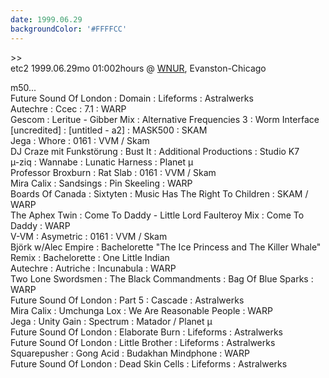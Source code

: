 ```yaml
---
date: 1999.06.29
backgroundColor: '#FFFFCC'
---
```


\>>  
etc2 1999.06.29mo 01:002hours @ [WNUR](http://www.wnur.org/), Evanston-Chicago


m50...  
Future Sound Of London : Domain : Lifeforms : Astralwerks  
Autechre : Ccec : 7.1 : WARP  
Gescom : Leritue - Gibber Mix : Alternative Frequencies 3 : Worm Interface  
\[uncredited\] : \[untitled - a2\] : MASK500 : SKAM  
Jega : Whore : 0161 : VVM / Skam  
DJ Craze mit Funkstörung : Bust It : Additional Productions : Studio K7  
µ-ziq : Wannabe : Lunatic Harness : Planet µ  
Professor Broxburn : Rat Slab : 0161 : VVM / Skam  
Mira Calix : Sandsings : Pin Skeeling : WARP  
Boards Of Canada : Sixtyten : Music Has The Right To Children : SKAM / WARP  
The Aphex Twin : Come To Daddy - Little Lord Faulteroy Mix : Come To Daddy : WARP  
V-VM : Asymetric : 0161 : VVM / Skam  
Björk w/Alec Empire : Bachelorette "The Ice Princess and The Killer Whale" Remix : Bachelorette : One Little Indian  
Autechre : Autriche : Incunabula : WARP  
Two Lone Swordsmen : The Black Commandments : Bag Of Blue Sparks : WARP  
Future Sound Of London : Part 5 : Cascade : Astralwerks  
Mira Calix : Umchunga Lox : We Are Reasonable People : WARP  
Jega : Unity Gain : Spectrum : Matador / Planet µ  
Future Sound Of London : Elaborate Burn : Lifeforms : Astralwerks  
Future Sound Of London : Little Brother : Lifeforms : Astralwerks  
Squarepusher : Gong Acid : Budakhan Mindphone : WARP  
Future Sound Of London : Dead Skin Cells : Lifeforms : Astralwerks